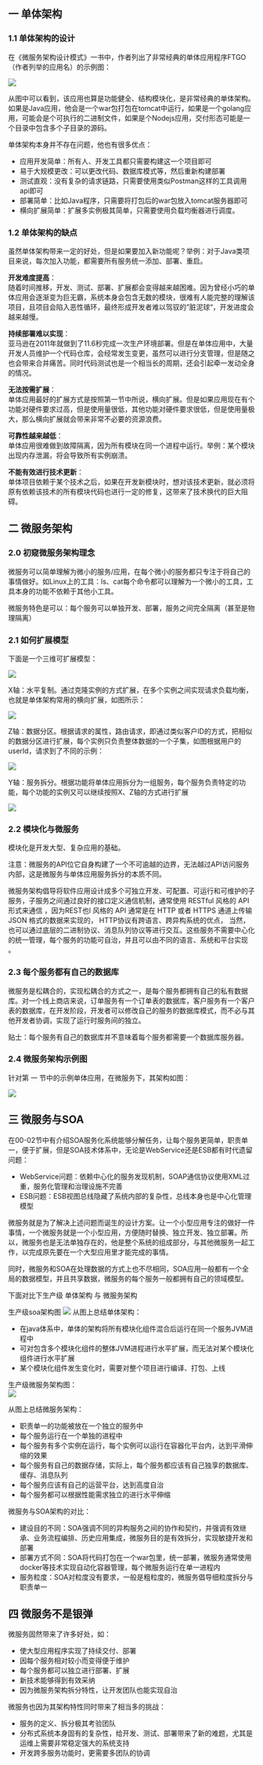 ## 一 单体架构

### 1.1 单体架构的设计

在《微服务架构设计模式》一书中，作者列出了非常经典的单体应用程序FTGO（作者列举的应用名）的示例图：  

![](../images/arch/07-100.png)

从图中可以看到，该应用也算是功能健全、结构模块化，是非常经典的单体架构。如果是Java应用，他会是一个war包打包在tomcat中运行，如果是一个golang应用，可能会是个可执行的二进制文件，如果是个Nodejs应用，交付形态可能是一个目录中包含多个子目录的源码。  

单体架构本身并不存在问题，他也有很多优点：
- 应用开发简单：所有人、开发工具都只需要构建这一个项目即可
- 易于大规模更改：可以更改代码、数据库模式等，然后重新构建部署
- 测试直观：没有复杂的请求链路，只需要使用类似Postman这样的工具调用api即可
- 部署简单：比如Java程序，只需要将打包后的war包放入tomcat服务器即可
- 横向扩展简单：扩展多实例极其简单，只需要使用负载均衡器进行调度。

### 1.2 单体架构的缺点

虽然单体架构带来一定的好处，但是如果要加入新功能呢？举例：对于Java类项目来说，每次加入功能，都需要所有服务统一添加、部署、重启。 

**开发难度提高**：  
随着时间推移，开发、测试、部署、扩展都会变得越来越困难。因为曾经小巧的单体应用会逐渐变为巨无霸，系统本身会包含无数的模块，很难有人能完整的理解该项目，且项目会陷入恶性循环，最终形成开发者难以驾驭的”脏泥球“，开发进度会越来越慢。  

**持续部署难以实现**：  
亚马逊在2011年就做到了11.6秒完成一次生产环境部署。但是在单体应用中，大量开发人员维护一个代码仓库，会经常发生变更，虽然可以进行分支管理，但是随之也会带来合并痛苦。同时代码测试也是一个相当长的周期，还会引起牵一发动全身的情况。  

**无法按需扩展**：  
单体应用最好的扩展方式是按照第一节中所说，横向扩展。但是如果应用现在有个功能对硬件要求过高，但是使用量很低，其他功能对硬件要求很低，但是使用量极大，那么横向扩展就会带来非常不必要的资源浪费。  

**可靠性越来越低**：  
单体应用很难做到故障隔离，因为所有模块在同一个进程中运行。举例：某个模块出现内存泄漏，将会导致所有实例崩溃。  

**不能有效进行技术更新**：  
单体项目依赖于某个技术之后，如果在开发新模块时，想对该技术更新，就必须将原有依赖该技术的所有模块代码也进行一定的修复，这带来了技术换代的巨大阻碍。

## 二 微服务架构

### 2.0 初窥微服务架构理念

微服务可以简单理解为微小的服务/应用，在每个微小的服务都只专注于将自己的事情做好。如Linux上的工具：ls、cat每个命令都可以理解为一个微小的工具，工具本身的功能不依赖于其他小工具。  

微服务特色是可以：每个服务可以单独开发、部署，服务之间完全隔离（甚至是物理隔离）

### 2.1 如何扩展模型

下面是一个三维可扩展模型：  

![](../images/arch/07-101.png)  

X轴：水平复制。通过克隆实例的方式扩展，在多个实例之间实现请求负载均衡，也就是单体架构常用的横向扩展，如图所示：  

![](../images/arch/07-102.png)  

Z轴：数据分区。根据请求的属性，路由请求，即通过类似客户ID的方式，把相似的数据分区进行扩展，每个实例只负责整体数据的一个子集，如图根据用户的userId，请求到了不同的示例：  

![](../images/arch/07-103.png)   

Y轴：服务拆分。根据功能将单体应用拆分为一组服务，每个服务负责特定的功能，每个功能的实例又可以继续按照X、Z轴的方式进行扩展  

![](../images/arch/07-104.png)  

### 2.2 模块化与微服务

模块化是开发大型、复杂应用的基础。  

注意：微服务的API位它自身构建了一个不可逾越的边界，无法越过API访问服务内部，这是微服务与单体应用服务拆分的本质不同。  

微服务架构倡导将软件应用设计成多个可独立开发、可配置、可运行和可维护的子服务，子服务之间通过良好的接口定义通信机制，通常使用 RESTful 风格的 API 形式来通信 ，因为REST也l 风格的 API 通常是在 HTTP 或者 HTTPS 通道上传输 JSON 格式的数据来实现的， HTTP协议有跨语言、跨异构系统的优点， 当然，也可以通过底层的二进制协议、消息队列协议等进行交互。这些服务不需要中心化的统一管理，每个服务的功能可自治，并且可以由不同的语言、系统和平台实现 。  

### 2.3 每个服务都有自己的数据库

微服务是松耦合的，实现松耦合的方式之一，是每个服务都拥有自己的私有数据库。对一个线上商店来说，订单服务有一个订单表的数据库，客户服务有一个客户表的数据库，在开发阶段，开发者可以修改自己的服务的数据库模式，而不必与其他开发者协调，实现了运行时服务间的独立。  

贴士：每个服务有自己的数据库并不意味着每个服务都需要一个数据库服务器。

### 2.4 微服务架构示例图

针对第 一 节中的示例单体应用，在微服务下，其架构如图：  

![](../images/arch/07-105.png)  

## 三 微服务与SOA

在00-02节中有介绍SOA服务化系统能够分解任务，让每个服务更简单，职责单一，便于扩展，但是SOA技术体系中，无论是WebService还是ESB都有时代遗留问题：
- WebService问题：依赖中心化的服务发现机制，SOAP通信协议使用XML过重，服务化管理和治理设施不完善
- ESB问题：ESB视图总线隐藏了系统内部的复杂性，总线本身也是中心化管理模型

微服务就是为了解决上述问题而诞生的设计方案。让一个小型应用专注的做好一件事情，一个微服务就是一个小型应用，方便随时替换、独立开发、独立部署。所以，微服务也是无法单独存在的，他是整个系统的组成部分，与其他微服务一起工作，以完成原先要在一个大型应用里才能完成的事情。  

同时，微服务和SOA在处理数据的方式上也不尽相同，SOA应用一般都有一个全局的数据模型，并且共享数据，微服务的每个服务一般都拥有自己的领域模型。  

下面对比下生产级 单体架构 与 微服务架构

生产级soa架构图
![](../images/arch/04-110.png) 
从图上总结单体架构：
- 在java体系中，单体的架构将所有模块化组件混合后运行在同一个服务JVM进程中
- 可对包含多个模块化组件的整体JVM进程进行水平扩展，而无法对某个模块化组件进行水平扩展
- 某个模块化组件发生变化时，需要对整个项目进行编译、打包、上线

生产级微服务架构图：  
![](../images/arch/04-111.png)  

从图上总结微服务架构：
- 职责单一的功能被放在一个独立的服务中
- 每个服务运行在一个单独的进程中
- 每个服务有多个实例在运行，每个实例可以运行在容器化平台内，达到平滑伸缩的效果
- 每个服务有自己的数据存储，实际上，每个服务都应该有自己独享的数据库、缓存、消息队列
- 每个服务应该有自己的运营平台，达到高度自治
- 每个服务都可以根据性能需求独立的进行水平伸缩

微服务与SOA架构的对比：
- 建设目的不同：SOA强调不同的异构服务之间的协作和契约，并强调有效继承、业务流程编排、历史应用集成，微服务目的是有效拆分，实现敏捷开发和部署
- 部署方式不同：SOA将代码打包在一个war包里，统一部署，微服务通常使用docker等技术实现自动化容器管理，每个微服务运行在单一进程内
- 服务粒度：SOA对粒度没有要求，一般是粗粒度的，微服务倡导细粒度拆分与职责单一

## 四 微服务不是银弹

微服务固然带来了许多好处，如：
- 使大型应用程序实现了持续交付、部署
- 因每个服务相对较小而变得便于维护
- 每个服务都可以独立进行部署、扩展
- 新技术能够得到有效采纳
- 因为微服务架构拆分特性，让开发团队也能实现自治

微服务也因为其架构特性同时带来了相当多的挑战：
- 服务的定义、拆分极其考验团队
- 分布式系统本身固有的复杂性，给开发、测试、部署带来了新的难题，尤其是运维上需要非常稳定强大的系统支持
- 开发跨多服务功能时，更需要多团队的协调